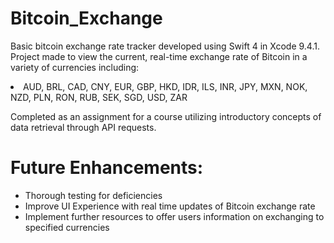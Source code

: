 # Bitcoin_Exchange
Basic bitcoin exchange rate tracker developed using Swift 4 in Xcode 9.4.1. 
Project made to view the current, real-time exchange rate of Bitcoin in a variety of currencies including:
<li> AUD, BRL, CAD, CNY, EUR, GBP, HKD, IDR, ILS, INR, JPY, MXN, NOK, NZD, PLN, RON, RUB, SEK, SGD, USD, ZAR </li>

Completed as an assignment for a course utilizing introductory concepts of data retrieval through API requests.



<h1>Future Enhancements:</h1>
<ul>
  <li> Thorough testing for deficiencies </li>
  <li> Improve UI Experience with real time updates of Bitcoin exchange rate </li>
  <li> Implement further resources to offer users information on exchanging to specified currencies </li>
</ul>

